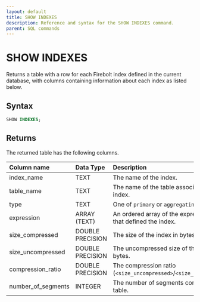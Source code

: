 ```yaml
---
layout: default
title: SHOW INDEXES
description: Reference and syntax for the SHOW INDEXES command.
parent: SQL commands
---
```


# SHOW INDEXES

Returns a table with a row for each Firebolt index defined in the current database, with columns containing information about each index as listed below.

## Syntax

```sql
SHOW INDEXES;
```

## Returns

The returned table has the following columns.

| Column name                 | Data Type   | Description |
| :---------------------------| :-----------| :-----------|
| index_name                  | TEXT      | The name of the index. |
| table_name                  | TEXT      | The name of the table associated with the index. |
| type                        | TEXT      | One of `primary` or `aggregating`. |
| expression                  | ARRAY (TEXT)| An ordered array of the expression in SQL that defined the index. |
| size_compressed             | DOUBLE PRECISION | The size of the index in bytes. |
| size_uncompressed           | DOUBLE PRECISION  | The uncompressed size of the index in bytes. |
| compression_ratio           | DOUBLE PRECISION  | The compression ratio (`<size_uncompressed>`/`<size_compressed>`).
| number_of_segments          | INTEGER      | The number of segments comprising the table. |
